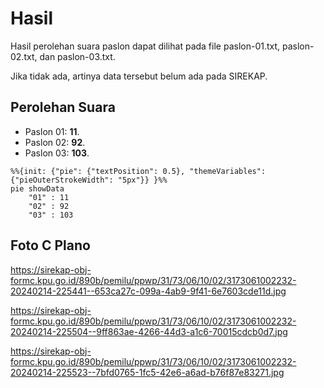 # Hasil

Hasil perolehan suara paslon dapat dilihat pada file paslon-01.txt, paslon-02.txt, dan paslon-03.txt.

Jika tidak ada, artinya data tersebut belum ada pada SIREKAP.

## Perolehan Suara

 * Paslon 01: **11**.
 * Paslon 02: **92**.
 * Paslon 03: **103**.

```mermaid
%%{init: {"pie": {"textPosition": 0.5}, "themeVariables": {"pieOuterStrokeWidth": "5px"}} }%%
pie showData
    "01" : 11
    "02" : 92
    "03" : 103
```
## Foto C Plano

https://sirekap-obj-formc.kpu.go.id/890b/pemilu/ppwp/31/73/06/10/02/3173061002232-20240214-225441--653ca27c-099a-4ab9-9f41-6e7603cde11d.jpg

https://sirekap-obj-formc.kpu.go.id/890b/pemilu/ppwp/31/73/06/10/02/3173061002232-20240214-225504--9ff863ae-4266-44d3-a1c6-70015cdcb0d7.jpg

https://sirekap-obj-formc.kpu.go.id/890b/pemilu/ppwp/31/73/06/10/02/3173061002232-20240214-225523--7bfd0765-1fc5-42e6-a6ad-b76f87e83271.jpg
